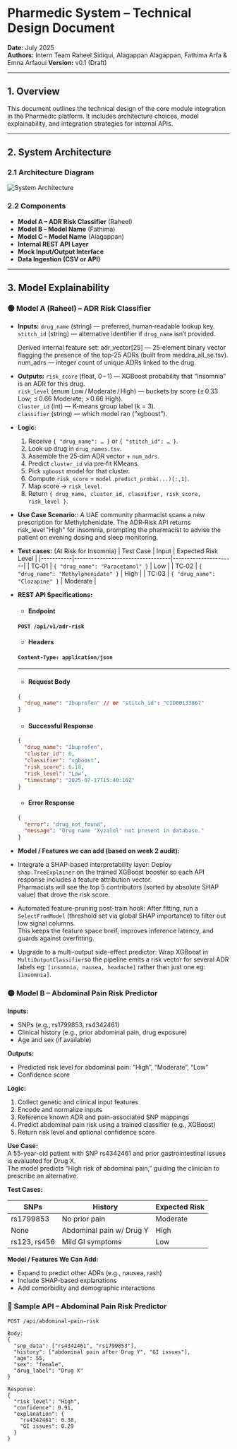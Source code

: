 # Pharmedic System – Technical Design Document

**Date:** July 2025  
**Authors:** Intern Team Raheel Sidiqui, Alagappan Alagappan, Fathima Arfa & Emna Arfaoui
**Version:** v0.1 (Draft)

---

## 1. Overview

This document outlines the technical design of the core module integration in the Pharmedic platform. It includes architecture choices, model explainability, and integration strategies for internal APIs.

---

## 2. System Architecture

### 2.1 Architecture Diagram

![System Architecture](./system-architecture.png)

### 2.2 Components

- **Model A – ADR Risk Classifier** (Raheel)
- **Model B – Model Name** (Fathima)
- **Model C – Model Name** (Alagappan)
- **Internal REST API Layer**
- **Mock Input/Output Interface**
- **Data Ingestion (CSV or API)**

---

## 3. Model Explainability

### 🟢 Model A (Raheel) – ADR Risk Classifier

- **Inputs:**
  `drug_name` (string) — preferred, human‑readable lookup key.  
  `stitch_id` (string) — alternative identifier if `drug_name` isn’t provided.

  Derived internal feature set:
  adr_vector[25] — 25‑element binary vector flagging the presence of the top‑25 ADRs (built from meddra_all_se.tsv).
  num_adrs — integer count of unique ADRs linked to the drug.

- **Outputs:**
  `risk_score` (float, 0 – 1) — XGBoost probability that “Insomnia” is an ADR for this drug.  
  `risk_level` (enum Low / Moderate / High) — buckets by score (≤ 0.33 Low; ≤ 0.66 Moderate; > 0.66 High).  
  `cluster_id` (int) — K‑means group label (k = 3).  
  `classifier` (string) — which model ran (“xgboost”).

- **Logic:**

  1. Receive `{ "drug_name": … }` or `{ "stitch_id": … }`.
  2. Look up drug in `drug_names.tsv`.
  3. Assemble the 25‑dim ADR vector + `num_adrs`.
  4. Predict `cluster_id` via pre‑fit KMeans.
  5. Pick `xgboost` model for that cluster.
  6. Compute `risk_score` = `model.predict_proba(...)[:,1]`.
  7. Map score → `risk_level`.
  8. Return `{ drug_name, cluster_id, classifier, risk_score, risk_level }`.

- **Use Case Scenario:**: A UAE community pharmacist scans a new prescription for Methylphenidate. The ADR‑Risk API returns risk_level "High" for insomnia, prompting the pharmacist to advise the patient on evening dosing and sleep monitoring.

- **Test cases:** (At Risk for Insomnia)
  | Test Case | Input | Expected Risk Level |
  |-----------|----------------------------------|----------------------|
  | TC‑01 | `{ "drug_name": "Paracetamol" }` | Low |
  | TC‑02 | `{ "drug_name": "Methylphenidate" }` | High |
  | TC‑03 | `{ "drug_name": "Clozapine" }` | Moderate |

- **REST API Specifications:**

  - #### Endpoint

  #### `POST /api/v1/adr-risk`

  - #### Headers

  #### `Content-Type: application/json`

  ***

  - #### Request Body

  ```json
  {
    "drug_name": "Ibuprofen" // or "stitch_id": "CID00133867"
  }
  ```

  - #### Successful Response

  ```json
  {
    "drug_name": "Ibuprofen",
    "cluster_id": 0,
    "classifier": "xgboost",
    "risk_score": 0.18,
    "risk_level": "Low",
    "timestamp": "2025-07-17T15:40:10Z"
  }
  ```

  - #### Error Response

  ```json
  {
    "error": "drug_not_found",
    "message": "Drug name 'Xyzalol' not present in database."
  }
  ```

- **Model / Features we can add (based on week 2 audit):**
- Integrate a SHAP-based interpretability layer:
  Deploy `shap.TreeExplainer` on the trained XGBoost booster so each API response includes a feature attribution vector.  
  Pharmacists will see the top 5 contributors (sorted by absolute SHAP value) that drove the risk score.

- Automated feature-pruning post-train hook:
  After fitting, run a `SelectFromModel` (threshold set via global SHAP importance) to filter out low signal columns.  
  This keeps the feature space breif, improves inference latency, and guards against overfitting.

- Upgrade to a multi-output side-effect predictor:
  Wrap XGBoost in `MultiOutputClassifier`so the pipeline emits a risk vector for several ADR labels eg: `[insomnia, nausea, headache]` rather than just one eg: `[insomnia]`.

### 🟡 Model B – Abdominal Pain Risk Predictor

**Inputs:**

- SNPs (e.g., rs1799853, rs4342461)
- Clinical history (e.g., prior abdominal pain, drug exposure)
- Age and sex (if available)

**Outputs:**

- Predicted risk level for abdominal pain: “High”, “Moderate”, “Low”
- Confidence score

**Logic:**

1. Collect genetic and clinical input features
2. Encode and normalize inputs
3. Reference known ADR and pain-associated SNP mappings
4. Predict abdominal pain risk using a trained classifier (e.g., XGBoost)
5. Return risk level and optional confidence score

**Use Case:**  
A 55-year-old patient with SNP rs4342461 and prior gastrointestinal issues is evaluated for Drug X.  
The model predicts “High risk of abdominal pain,” guiding the clinician to prescribe an alternative.

**Test Cases:**

| SNPs         | History                  | Expected Risk |
| ------------ | ------------------------ | ------------- |
| rs1799853    | No prior pain            | Moderate      |
| None         | Abdominal pain w/ Drug Y | High          |
| rs123, rs456 | Mild GI symptoms         | Low           |

**Model / Features We Can Add:**

- Expand to predict other ADRs (e.g., nausea, rash)
- Include SHAP-based explanations
- Add comorbidity and demographic interactions

### 🔌 Sample API – Abdominal Pain Risk Predictor

```http
POST /api/abdominal-pain-risk

Body:
{
  "snp_data": ["rs4342461", "rs1799853"],
  "history": ["abdominal pain after Drug Y", "GI issues"],
  "age": 55,
  "sex": "female",
  "drug_label": "Drug X"
}

Response:
{
  "risk_level": "High",
  "confidence": 0.91,
  "explanation": {
    "rs4342461": 0.38,
    "GI issues": 0.29
  }
}
```
